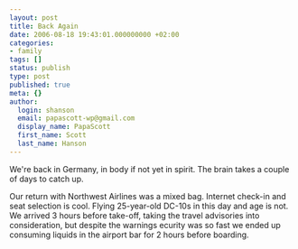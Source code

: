 ```yaml
---
layout: post
title: Back Again
date: 2006-08-18 19:43:01.000000000 +02:00
categories:
- family
tags: []
status: publish
type: post
published: true
meta: {}
author:
  login: shanson
  email: papascott-wp@gmail.com
  display_name: PapaScott
  first_name: Scott
  last_name: Hanson
---
```

<p>We're back in Germany, in body if not yet in spirit. The brain takes a couple of days to catch up.</p>
<p>Our return with Northwest Airlines was a mixed bag. Internet check-in and seat selection is cool. Flying 25-year-old DC-10s in this day and age is not. We arrived 3 hours before take-off, taking the travel advisories into consideration, but despite the warnings ecurity was so fast we ended up consuming liquids in the airport bar for 2 hours before boarding.</p>
